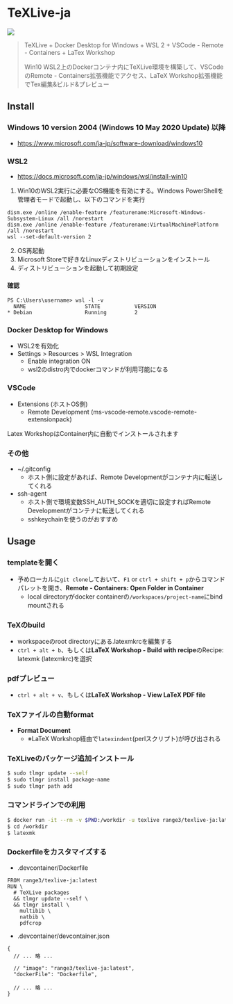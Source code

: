 # TeXLive-ja
[![](https://images.microbadger.com/badges/image/range3/texlive-ja.svg)](https://microbadger.com/images/range3/texlive-ja "Get your own image badge on microbadger.com")

> TeXLive + Docker Desktop for Windows + WSL 2 + VSCode - Remote - Containers + LaTex Workshop
>
> Win10 WSL2上のDockerコンテナ内にTeXLive環境を構築して、VSCodeのRemote - Containers拡張機能でアクセス、LaTeX Workshop拡張機能でTex編集&ビルド&プレビュー

## Install
### Windows 10 version 2004 (Windows 10 May 2020 Update) 以降
- https://www.microsoft.com/ja-jp/software-download/windows10
###  WSL2
- https://docs.microsoft.com/ja-jp/windows/wsl/install-win10

1. Win10のWSL2実行に必要なOS機能を有効にする。Windows PowerShellを管理者モードで起動し、以下のコマンドを実行
```
dism.exe /online /enable-feature /featurename:Microsoft-Windows-Subsystem-Linux /all /norestart
dism.exe /online /enable-feature /featurename:VirtualMachinePlatform /all /norestart
wsl --set-default-version 2
```
2. OS再起動
3. Microsoft Storeで好きなLinuxディストリビューションをインストール
4. ディストリビューションを起動して初期設定

#### 確認
```
PS C:\Users\username> wsl -l -v
  NAME                   STATE           VERSION
* Debian                 Running         2
```

### Docker Desktop for Windows
- WSL2を有効化
- Settings > Resources > WSL Integration
  - Enable integration ON 
  - wsl2のdistro内でdockerコマンドが利用可能になる

### VSCode
- Extensions (ホストOS側)
  - Remote Development (ms-vscode-remote.vscode-remote-extensionpack)

Latex WorkshopはContainer内に自動でインストールされます
### その他
- ~/.gitconfig
  - ホスト側に設定があれば、Remote Developmentがコンテナ内に転送してくれる
- ssh-agent
  - ホスト側で環境変数SSH_AUTH_SOCKを適切に設定すればRemote Developmentがコンテナに転送してくれる
  - sshkeychainを使うのがおすすめ

## Usage
### templateを開く
- 予めローカルに`git clone`しておいて、`F1` or `ctrl + shift + p`からコマンドパレットを開き、**Remote - Containers: Open Folder in Container**
  - local directoryがdocker containerの`/workspaces/project-name`にbind mountされる

### TeXのbuild
- workspaceのroot directoryにある.latexmkrcを編集する
- `ctrl + alt + b`、もしくは**LaTeX Workshop - Build with recipe**のRecipe: latexmk (latexmkrc)を選択

### pdfプレビュー
- `ctrl + alt + v`、もしくは**LaTeX Workshop - View LaTeX PDF file**

### TeXファイルの自動format
- **Format Document**
  - ※LaTeX Workshop経由で`latexindent`(perlスクリプト)が呼び出される

### TeXLiveのパッケージ追加インストール
```bash
$ sudo tlmgr update --self
$ sudo tlmgr install package-name
$ sudo tlmgr path add
```

### コマンドラインでの利用
```bash
$ docker run -it --rm -v $PWD:/workdir -u texlive range3/texlive-ja:latest /bin/bash
$ cd /workdir
$ latexmk
```

### Dockerfileをカスタマイズする
- .devcontainer/Dockerfile
```docker
FROM range3/texlive-ja:latest
RUN \
  # TeXLive packages
  && tlmgr update --self \
  && tlmgr install \
    multibib \
    natbib \
    pdfcrop
```
- .devcontainer/devcontainer.json
```json5
{
  // ... 略 ...
  
  // "image": "range3/texlive-ja:latest",
  "dockerFile": "Dockerfile",

  // ... 略 ...
}
```
